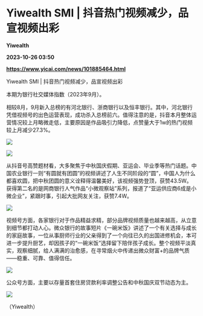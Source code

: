 # Yiwealth SMI | 抖音热门视频减少，品宣视频出彩
**Yiwealth**

**2023-10-26 03:50**

**https://www.yicai.com/news/101885464.html**

Yiwealth SMI | 抖音热门视频减少，品宣视频出彩

本期为银行社交媒体指数（2023年9月）。

相较8月，9月新入总榜的有河北银行、浙商银行以及恒丰银行。其中，河北银行凭借视频号的出色运营表现，成功杀入总榜前六。值得注意的是，抖音本月整体运营情况较上月略微走低，主要原因是作品吸引力降低，点赞量大于1w的热门视频较上月减少27.3%。

![](http://invest-images-external.cbndata.org/5LiA6LSiQUJT/images/9c7cae78214264f268eaa5cfb832230875088ac2.jpeg)

![](http://invest-images-external.cbndata.org/5LiA6LSiQUJT/images/429493ac4a037f55df025f15286268e19804e3ae.jpeg)

从抖音号高赞题材看，大多聚焦于中秋国庆假期、亚运会、毕业季等热门话题。中国农业银行一则“有圆就有团圆”的视频讲述了人生不同阶段的“圆”，中国人为什么都喜欢圆，把中秋团圆的意义诠释得温馨美好，该视频强势登顶，获赞43.5W。获得第二名的是网商银行人气作品“小微观察站”系列，报道了“亚运供应商6成是小微企业”，紧跟时事，引起大批网友关注，获赞7.4W。

![](http://invest-images-external.cbndata.org/5LiA6LSiQUJT/images/9d5e016427737bb981f21ac976feefc5e6f2201a.jpeg)

视频号方面，各家银行对于作品精益求精，部分品牌视频质量也越来越高，从立意到细节都打动人心。微众银行的故事短片《一碗米饭》讲述了一个有关选择与成长的家庭故事，一位从事厨师行业的父亲得到了一个向往已久的出国进修机会，本可进一步提升厨艺，却因孩子的“一碗米饭”选择留下陪伴孩子成长。整个视频平淡真实，观察细腻，给人满满的治愈感，在寻常烟火中传递出微众财富+的品牌气质——稳重、可靠、值得信任。

![](http://invest-images-external.cbndata.org/5LiA6LSiQUJT/images/96f0657a8e7519bd92f6ccdac1797e32abbac947.jpeg)

公众号方面，主要以存量首套住房贷款利率调整公告和中秋国庆双节动态为主。

![](http://invest-images-external.cbndata.org/5LiA6LSiQUJT/images/eefc8a465be0d671ef187792ae7fb1356f535487.jpeg)

（Yiwealth）